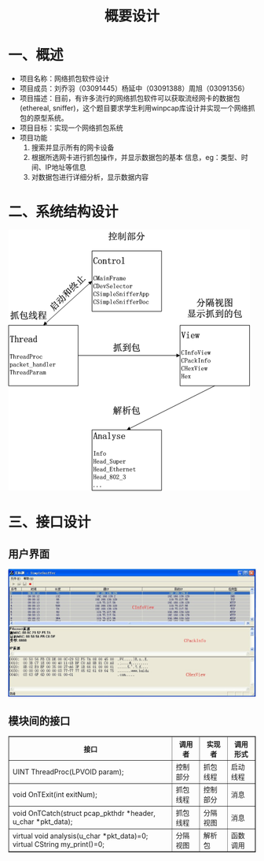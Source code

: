 ﻿<h1 align="center"><b>概要设计
</b></h1>

# 一、概述

* 项目名称：网络抓包软件设计
* 项目成员：刘乔羽（03091445）杨延中（03091388）周旭（03091356）
* 项目描述：目前，有许多流行的网络抓包软件可以获取流经网卡的数据包(ethereal, sniffer)，这个题目要求学生利用winpcap库设计并实现一个网络抓包的原型系统。
* 项目目标：实现一个网络抓包系统
* 项目功能
	1. 搜索并显示所有的网卡设备
	2. 根据所选网卡进行抓包操作，并显示数据包的基本
	信息，eg：类型、时间、IP地址等信息
	3. 对数据包进行详细分析，显示数据内容

# 二、系统结构设计

![功能模块](modules.png?raw=true)

# 三、接口设计

## 用户界面

![用户界面](gui.jpg?raw=true)

## 模块间的接口

<table border="1">
 <tr>
  <th>接口</th>
  <th>调用者</th>
  <th>实现者</th>
  <th>调用形式</th>
 </tr>
 <tr>
  <td>UINT ThreadProc(LPVOID param);</td>
  <td>控制部分</td>
  <td>抓包线程</td>
  <td>启动线程</td>
 </tr>
 <tr>
  <td>void OnTExit(int exitNum);</td>
  <td>抓包线程</td>
  <td>控制部分</td>
  <td>消息</td>
 </tr>
 <tr>
  <td>void OnTCatch(struct pcap_pkthdr *header, u_char *pkt_data);</td>
  <td>抓包线程</td>
  <td>分隔视图</td>
  <td>消息</td>
 </tr>
 <tr>
  <td>
   virtual void analysis(u_char *pkt_data)=0;<br>
   virtual CString my_print()=0;</td>
  <td>分隔视图</td>
  <td>解析包</td>
  <td>函数调用</td>
 </tr>
</table>
